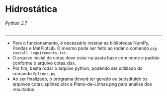 # Hidrostática

###### Python 3.7

---

- Para o funcionamento, é necessário instalar as bibliotecas NumPy, Pandas e MatPlotLib. O mesmo pode ser feito ao rodar o comando `pip install requirements.txt.`
- O arquivo inicial de cotas deve estar na pasta base com nome e padrão conforme o arquivo cotas.xlsx.
- Por fim, basta rodar o arquivo python, podendo ser utilizado do comando `Splines.py`
- Ao ser finalizado, o programa deverá ter gerado ou substituido os arquivos cotas_splined.xlsx e Plano-de-Linhas.png para análise dos resultados
